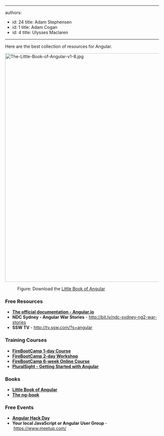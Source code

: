 

---
authors:
  - id: 24
    title: Adam Stephensen
  - id: 1
    title: Adam Cogan
  - id: 4
    title: Ulysses Maclaren
---




<span class='intro'> <p>Here are the best collection of resources for Angular.<br></p><dl class="image"><dt>
      <img alt="The-Little-Book-of-Angular-v1-8.jpg" src="/PublishingImages/The-Little-Book-of-Angular-v1-8.jpg" style="width&#58;750px;" />
      <br>
   </dt><dd>Figure&#58; Download the​​&#160;<a href="/SiteCollectionDocuments/The-Little-Book-of-Angular-v1-8.pdf" target="_blank">Little Book of Angular</a><br></dd></dl> </span>

<dl class="ssw15-rteElement-ImageArea"><h3 class="ssw15-rteElement-H3">Free Resources&#160;​​<br></h3></dl><ul><li> 
      <b>
         <span style="line-height&#58;1.6;"></span></b>
      <b></b>
      <span>
         <b>
            <a href="https&#58;//angular.io/">​​The official documentation - Angular.io​</a></b><b></b></span></li><li>
      <span><b>NDC Sydney </b> 
         <b>- Angular War Stories</b> -&#160;<a href="http&#58;//bit.ly/ndc-sydney-ng2-war-stories" target="_blank">http&#58;//bit.ly/ndc-sydney-ng2-war-stories</a></span><br></li><li> 
      <span>​<b>SSW TV </b>-&#160;<a href="http&#58;//tv.ssw.com/?s=angular" target="_blank">http&#58;//tv.ssw.com/?s=angular</a></span></li></ul><div><h3>Training Courses​​<br></h3><ul><li> 
         <strong>
            <a href="https&#58;//firebootcamp.com/angular-superpower-tour/" target="_blank">FireBootCamp 1-day Course</a></strong></li><li> 
         <strong>
            <a href="https&#58;//firebootcamp.com/2-day-angular-workshop/" target="_blank">FireBootCamp 2-day Workshop</a></strong></li> 
      <strong>
         <li> 
            <strong> 
               <a href="https&#58;//firebootcamp.com/angular-online-course/" target="_blank">FireBootCamp 6-week Online Course</a></strong></li>
         <li> 
            <strong> 
               <a href="https&#58;//www.pluralsight.com/courses/angular-2-getting-started-update" target="_blank">PluralSight - Getting Started with Angular</a></strong></li> </strong></ul><div><h3 style="font-weight&#58;bold;">Books</h3><ul style="font-weight&#58;bold;"><li>
            <strong><a href="/SiteCollectionDocuments/The-Little-Book-of-Angular-v1-8.pdf" target="_blank">Little Book of Angular</a></strong></li><li>
            <strong><a href="https&#58;//www.ng-book.com/2/" target="_blank">The ng-book</a></strong></li></ul><div><h3>Free Events​​​​​<br></h3><ul><li style="font-weight&#58;bold;">
               <b><a href="https&#58;//angularhackday.com/">Angular Hack Day​</a></b><br></li><li>
               <b style="font-weight&#58;bold;">Your local JavaScript or Angular User Group</b><b>&#160;</b>-&#160;<b></b><a href="https&#58;//www.meetup.com/" target="_blank">https&#58;//www.meetup.com/</a><b></b><br></li></ul></div></div></div>


